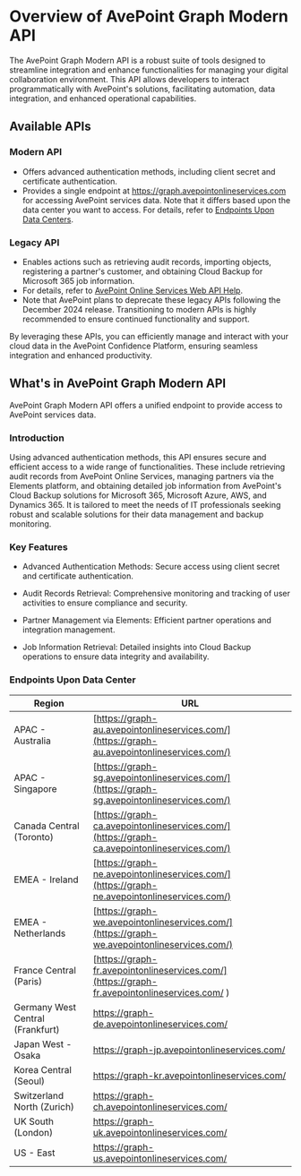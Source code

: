 # Overview of AvePoint Graph Modern API

The AvePoint Graph Modern API is a robust suite of tools designed to streamline integration and enhance functionalities for managing your digital collaboration environment. This API allows developers to interact programmatically with AvePoint's solutions, facilitating automation, data integration, and enhanced operational capabilities.  

## Available APIs  

### Modern API  
- Offers advanced authentication methods, including client secret and certificate authentication.  
- Provides a single endpoint at https://graph.avepointonlineservices.com for accessing AvePoint services data. Note that it differs based upon the data center you want to access. For details, refer to [Endpoints Upon Data Centers](#endpoints-upon-data-center).

### Legacy API  
- Enables actions such as retrieving audit records, importing objects, registering a partner's customer, and obtaining Cloud Backup for Microsoft 365 job information.  
- For details, refer to [AvePoint Online Services Web API Help](https://avepointcdn.azureedge.net/assets/webhelp/avepoint-online-services-api/index.htm). 
- Note that AvePoint plans to deprecate these legacy APIs following the December 2024 release. Transitioning to modern APIs is highly recommended to ensure continued functionality and support. 

By leveraging these APIs, you can efficiently manage and interact with your cloud data in the AvePoint Confidence Platform, ensuring seamless integration and enhanced productivity.  

## What's in AvePoint Graph Modern API

AvePoint Graph Modern API offers a unified endpoint to provide access to AvePoint services data.

### Introduction

Using advanced authentication methods, this API ensures secure and efficient access to a wide range of functionalities. These include retrieving audit records from AvePoint Online Services, managing partners via the Elements platform, and obtaining detailed job information from AvePoint's Cloud Backup solutions for Microsoft 365, Microsoft Azure, AWS, and Dynamics 365. It is tailored to meet the needs of IT professionals seeking robust and scalable solutions for their data management and backup monitoring.  

### Key Features

- Advanced Authentication Methods: Secure access using client secret and certificate authentication.  

[I want to add a comment. Enter your comment here]: #

- Audit Records Retrieval: Comprehensive monitoring and tracking of user activities to ensure compliance and security.  

- Partner Management via Elements: Efficient partner operations and integration management.

- Job Information Retrieval: Detailed insights into Cloud Backup operations to ensure data integrity and availability.  

### Endpoints Upon Data Center

| Region                    | URL                                 |
|------------------------------|---------------------------------|
| APAC - Australia          | [https://graph-au.avepointonlineservices.com/](https://graph-au.avepointonlineservices.com/) |
| APAC - Singapore                    | [https://graph-sg.avepointonlineservices.com/](https://graph-sg.avepointonlineservices.com/) |
| Canada Central (Toronto)            | [https://graph-ca.avepointonlineservices.com/](https://graph-ca.avepointonlineservices.com/) |
| EMEA - Ireland                      | [https://graph-ne.avepointonlineservices.com/](https://graph-ne.avepointonlineservices.com/) |
| EMEA - Netherlands                  | [https://graph-we.avepointonlineservices.com/](https://graph-we.avepointonlineservices.com/) |
| France Central (Paris)              | [https://graph-fr.avepointonlineservices.com/](https://graph-fr.avepointonlineservices.com/ ) |
| Germany West Central (Frankfurt)    | [https://graph-de.avepointonlineservices.com/ ](https://graph-de.avepointonlineservices.com/ ) |
| Japan West - Osaka                  | [https://graph-jp.avepointonlineservices.com/ ](https://graph-jp.avepointonlineservices.com/ ) |
| Korea Central (Seoul)               | [https://graph-kr.avepointonlineservices.com/ ](https://graph-kr.avepointonlineservices.com/ ) |
| Switzerland North (Zurich)          | [https://graph-ch.avepointonlineservices.com/ ](https://graph-ch.avepointonlineservices.com/ ) |
| UK South (London)                   | [https://graph-uk.avepointonlineservices.com/ ](https://graph-uk.avepointonlineservices.com/ ) |
| US - East                           | [https://graph-us.avepointonlineservices.com/ ](https://graph-us.avepointonlineservices.com/) |